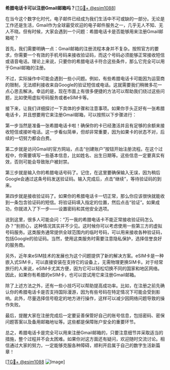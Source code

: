 **希腊电话卡可以注册Gmail邮箱吗？**[[TG💪+ @esim1088](https://t.me/s/esim1088)]

在当今这个数字化时代，电子邮件已经成为我们生活中不可或缺的一部分。无论是工作还是生活，Gmail作为全球最受欢迎的电子邮件服务之一，几乎无人不知、无人不晓。但有时候，大家会遇到一个问题：希腊电话卡是否能够用来注册Gmail邮箱呢？

首先，我们需要明确一点：Gmail邮箱的注册流程本身并不复杂。按照官方的要求，你需要一个有效的手机号码来接收验证码，而这个号码必须能够正常接收短信或语音电话。理论上来说，只要你的希腊电话卡符合这些条件，那么它完全可以用于Gmail邮箱的注册。

不过，实际操作中可能会遇到一些小问题。例如，有些希腊电话卡可能因为运营商的限制，无法顺利接收来自Google的验证短信或电话。这就需要我们稍微多花一点心思去解决。幸运的是，现在市面上有很多便捷的方法可以帮助我们绕过这些问题，比如使用虚拟号码服务或者eSIM卡等。

接下来，让我们详细探讨一下具体的步骤和注意事项。如果你手头正好有一张希腊电话卡，并且想要用它来注册Gmail邮箱，可以按照以下步骤进行：

第一步当然是准备一张希腊电话卡啦！确保你的卡已经激活并且有足够的余额来接收短信或接听电话。这一步看似简单，但却非常重要，因为如果卡的状态不对，后续的一切努力都会白费。

第二步就是访问Gmail的官方网站，点击“创建账户”按钮开始注册流程。在这个过程中，你需要填写一些基本信息，比如姓名、出生日期等。这些信息一定要真实有效，否则可能会导致账户被封禁。

第三步就是输入你的希腊电话号码了。记住，在这里要确保输入无误，因为稍后Google会通过这条号码发送验证码。输入完成后，点击“继续”，等待验证码的到来。

第四步就是接收验证码了。如果你的希腊电话卡一切正常，那么你应该很快就能收到一条包含验证码的短信。将验证码填入指定的位置，然后点击“验证”。如果成功，你就进入了下一步——设置密码和其他安全选项。

说到这里，很多人可能会问：“万一我的希腊电话卡不能正常接收验证码怎么办？”别担心，这种情况其实并不少见。这时候你可以考虑使用一些第三方的虚拟号码服务。这类服务通常提供全球范围内的临时号码，可以用来接收各种验证码，包括Google的验证码。当然，使用这类服务时需要注意隐私保护，选择信誉良好的服务商。

另外，近年来eSIM技术的发展也为这个问题提供了新的解决方案。eSIM卡是一种嵌入式SIM卡，可以直接安装在支持它的设备上，无需物理更换SIM卡。对于经常旅行的人来说，eSIM卡尤其方便，因为它可以轻松切换不同的国家和地区网络。因此，如果你有希腊的eSIM卡，也可以尝试用它来注册Gmail邮箱。

除了上述方法之外，还有一些小技巧可以帮助提高成功率。比如，在注册之前先确认你的希腊电话卡是否支持国际漫游，因为有些号码在特定情况下可能会受到影响。此外，尽量选择信号稳定的地方进行操作，这样可以减少因网络问题导致的操作失败。

最后，提醒大家在注册完成后一定要妥善保管好自己的账号信息，包括密码、密保问题答案以及备用邮箱地址等。这些都是保障账户安全的重要环节。

总之，希腊电话卡是完全可以用来注册Gmail邮箱的，只要注意细节并采取适当的措施，整个过程并不会太困难。如果你对这方面还有疑问，欢迎随时交流讨论。相信通过大家的努力，一定能够克服各种障碍，顺利开启属于自己的数字生活新篇章！

[[TG💪+ @esim1088](https://t.me/s/esim1088) ![Image](https://i.postimg.cc/4NQfJmqS/Snipaste-2025-05-13-00-14-12.png)]